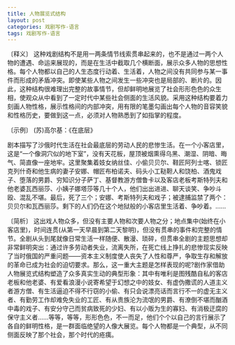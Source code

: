 ```yaml
---
title: 人物展览式结构
layout: post
categories: 戏剧写作-语言
tags: 戏剧写作-语言
---
```


〔释义〕 这种戏剧结构不是用一两条情节线索贯串起来的，也不是通过一两个人物的遭遇、命运来展现的，而是在生活中截取几个横断面，展示众多人物的思想性格。每个人物都以自己的人生态度行动着、生活着，人物之间没有共同参与某一事件而形成的矛盾冲突。即使某些人物之间发生一些冲突也是局部的、断片的。因此，这种结构很难理出完整的故事情节，但却鲜明地展览了社会形形色色的众生相，使观众从中看到了一定时代中某些社会侧面的生活风貌。采用这种结构要着力刻画人物性格，展示性格间的内部冲突，用有限的笔墨勾画出每个人物的音容笑貌和性格历史，要做到这一点，必须对人物熟悉到了如指掌的程度。

〔示例〕 (苏)高尔基：《在底层》

剧本描写了沙俄时代生活在社会最底层的劳动人民的悲惨生活。在一个小客店里，这是“一个像洞穴似的地下室”，没有天花板，屋顶被烟熏得乌黑、潮湿、阴暗、晦气、简直像一座地牢。这里聚集着妓女纳丝佳、小偷贝贝尔、鞋匠阿列士喀、锁匠克列什奇和他生病的妻子安娜、帽匠布柏诺夫、码头小工鞑靼人和饶柏、酒鬼戏子、堕落的男爵、穷知识分子萨丁、基督教游方僧鲁卡以及客店老板考斯特列夫和他老婆瓦西丽莎、小姨子娜塔莎等几十个人，他们出出进进、聊天谈笑、争吵斗殴、混乱不堪。最后，死了三个；安娜、考斯特列夫和戏子；被逮捕监禁了两个：贝贝尔和瓦西丽莎。剩下的人们仍在这个地狱般的小客店里生活着、争吵着。……

〔简析〕 这出戏人物众多，但没有主要人物和次要人物之分；地点集中(始终在小客店里)，时间连贯(从第一天早晨到第二天黎明)，但没有贯串的事件和完整的情节。全剧从头到尾就像日常生活一样随便、散漫、琐碎，但贯串全剧的主题思想却非常鲜明突出：通过许多劳动者失业，流离失所，在死亡线上挣扎的悲惨现实反映了当时俄国的严重问题——资本主义制度使人丧失了人性和尊严，争取生存和解放的革命已成为社会的迫切要求。那么，这一重大主题是怎样表现的呢?剧作家借助人物展览式结构塑造了众多真实生动的典型形象：其中有唯利是图残酷自私的客店老板和他老婆、有爱看浪漫小说寄希望于幻想之中的妓女、有虚伪撒谎的人道主义者游方僧、有生活逼迫不得不行窃的小偷、有只会说漂亮话而言行不一的虚无主义者、有勤劳工作却难免失业的工匠、有从贵族沦为流氓的男爵、有潦倒不堪而酗酒中毒的戏子、有安分守己而贫病致死的少妇、有以小贩为生的寡妇、有消极迂腐的保守主义者……等等，等等，形形色色，不一而足，他们个个以自己的言行展示了各自的鲜明性格，是一群面临绝望的人像大展览。每个人物都是一个典型，从不同侧面反映了那个社会，那个时代的疮痍。 